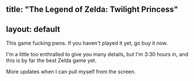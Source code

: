 title: "The Legend of Zelda: Twilight Princess"
---
layout: default
---

This game fucking pwns. If you haven't played it yet, go buy it now.

I'm a little too enthralled to give you many details, but I'm 3:30 hours in,
and this is by far the best Zelda game yet.

More updates when I can pull myself from the screen.

